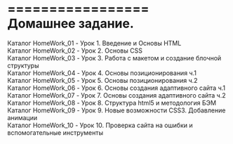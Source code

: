 =================  
Домашнее задание.  
=================  
Каталог HomeWork_01         -   Урок 1. Введение и Основы HTML  
Каталог HomeWork_02         -   Урок 2. Основы CSS  
Каталог HomeWork_03         -   Урок 3. Работа с макетом и создание блочной структуры  
Каталог HomeWork_04         -   Урок 4. Основы позиционирования ч.1  
Каталог HomeWork_05         -   Урок 5. Основы позиционирования ч.2  
Каталог HomeWork_06         -   Урок 6. Основы создания адаптивного сайта ч.1  
Каталог HomeWork_07         -   Урок 7. Основы создания адаптивного сайта ч.2  
Каталог HomeWork_08         -   Урок 8. Структура html5 и методология БЭМ  
Каталог HomeWork_09         -   Урок 9. Новые возможности CSS3. Добавление анимации  
Каталог HomeWork_10         -   Урок 10. Проверка сайта на ошибки и вспомогательные инструменты  
